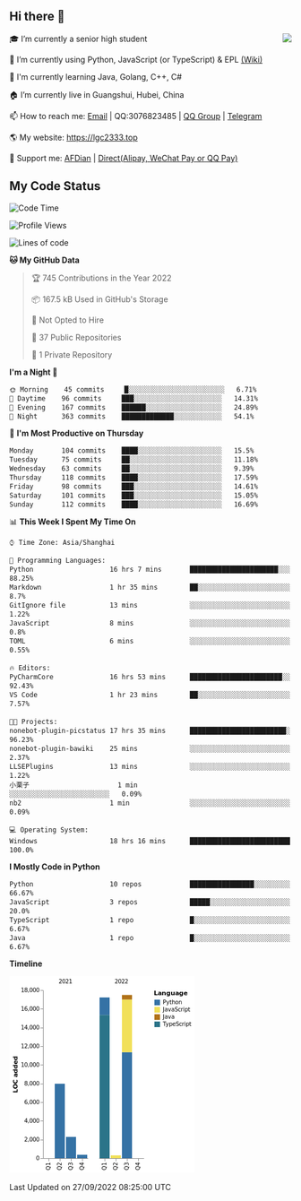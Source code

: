 ## Hi there 👋

<div width="50%">
<img align="right" src="https://github-readme-stats.vercel.app/api?username=lgc2333&show_icons=true" />
</div>

🎓 I’m currently a senior high student

📝 I’m currently using Python, JavaScript (or TypeScript) & EPL [(Wiki)](https://en.wikipedia.org/wiki/Easy_Programming_Language)

📒 I'm currently learning Java, Golang, C++, C#

🏠 I’m currently live in Guangshui, Hubei, China

📫 How to reach me: [Email](mailto:lgc2333@126.com) | QQ:3076823485 | [QQ Group](https://jq.qq.com/?_wv=1027&k=ktwOHdU2) | [Telegram](https://t.me/@lgc2333)

🌎 My website: <https://lgc2333.top>

🤝 Support me: [AFDian](https://afdian.net/@lgc2333) | [Direct(Alipay, WeChat Pay or QQ Pay)](https://s2.loli.net/2022/02/03/MLqe53BjWOAhpcF.png)

## My Code Status

<!--START_SECTION:waka-->
![Code Time](http://img.shields.io/badge/Code%20Time-759%20hrs%2024%20mins-blue)

![Profile Views](http://img.shields.io/badge/Profile%20Views-1-blue)

![Lines of code](https://img.shields.io/badge/From%20Hello%20World%20I%27ve%20Written-46%20Thousand%20lines%20of%20code-blue)

**🐱 My GitHub Data** 

> 🏆 745 Contributions in the Year 2022
 > 
> 📦 167.5 kB Used in GitHub's Storage 
 > 
> 🚫 Not Opted to Hire
 > 
> 📜 37 Public Repositories 
 > 
> 🔑 1 Private Repository 
 > 
**I'm a Night 🦉** 

```text
🌞 Morning    45 commits     █░░░░░░░░░░░░░░░░░░░░░░░░   6.71% 
🌆 Daytime    96 commits     ███░░░░░░░░░░░░░░░░░░░░░░   14.31% 
🌃 Evening    167 commits    ██████░░░░░░░░░░░░░░░░░░░   24.89% 
🌙 Night      363 commits    █████████████░░░░░░░░░░░░   54.1%

```
📅 **I'm Most Productive on Thursday** 

```text
Monday       104 commits    ████░░░░░░░░░░░░░░░░░░░░░   15.5% 
Tuesday      75 commits     ██░░░░░░░░░░░░░░░░░░░░░░░   11.18% 
Wednesday    63 commits     ██░░░░░░░░░░░░░░░░░░░░░░░   9.39% 
Thursday     118 commits    ████░░░░░░░░░░░░░░░░░░░░░   17.59% 
Friday       98 commits     ███░░░░░░░░░░░░░░░░░░░░░░   14.61% 
Saturday     101 commits    ███░░░░░░░░░░░░░░░░░░░░░░   15.05% 
Sunday       112 commits    ████░░░░░░░░░░░░░░░░░░░░░   16.69%

```


📊 **This Week I Spent My Time On** 

```text
⌚︎ Time Zone: Asia/Shanghai

💬 Programming Languages: 
Python                   16 hrs 7 mins       ██████████████████████░░░   88.25% 
Markdown                 1 hr 35 mins        ██░░░░░░░░░░░░░░░░░░░░░░░   8.7% 
GitIgnore file           13 mins             ░░░░░░░░░░░░░░░░░░░░░░░░░   1.22% 
JavaScript               8 mins              ░░░░░░░░░░░░░░░░░░░░░░░░░   0.8% 
TOML                     6 mins              ░░░░░░░░░░░░░░░░░░░░░░░░░   0.55%

🔥 Editors: 
PyCharmCore              16 hrs 53 mins      ███████████████████████░░   92.43% 
VS Code                  1 hr 23 mins        ██░░░░░░░░░░░░░░░░░░░░░░░   7.57%

🐱‍💻 Projects: 
nonebot-plugin-picstatus 17 hrs 35 mins      ████████████████████████░   96.23% 
nonebot-plugin-bawiki    25 mins             ░░░░░░░░░░░░░░░░░░░░░░░░░   2.37% 
LLSEPlugins              13 mins             ░░░░░░░░░░░░░░░░░░░░░░░░░   1.22% 
小栗子                      1 min               ░░░░░░░░░░░░░░░░░░░░░░░░░   0.09% 
nb2                      1 min               ░░░░░░░░░░░░░░░░░░░░░░░░░   0.09%

💻 Operating System: 
Windows                  18 hrs 16 mins      █████████████████████████   100.0%

```

**I Mostly Code in Python** 

```text
Python                   10 repos            ████████████████░░░░░░░░░   66.67% 
JavaScript               3 repos             █████░░░░░░░░░░░░░░░░░░░░   20.0% 
TypeScript               1 repo              █░░░░░░░░░░░░░░░░░░░░░░░░   6.67% 
Java                     1 repo              █░░░░░░░░░░░░░░░░░░░░░░░░   6.67%

```


**Timeline**

![Chart not found](https://raw.githubusercontent.com/lgc2333/lgc2333/main/charts/bar_graph.png) 


 Last Updated on 27/09/2022 08:25:00 UTC
<!--END_SECTION:waka-->

